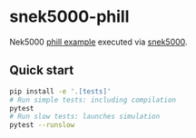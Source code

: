 # snek5000-phill

Nek5000 [phill
example](https://github.com/KTH-Nek5000/KTH_Examples/tree/master/phill_STAT)
executed via [snek5000](https://github.com/exabl/snek5000).


## Quick start

```sh
pip install -e '.[tests]'
# Run simple tests: including compilation
pytest
# Run slow tests: launches simulation
pytest --runslow
```
